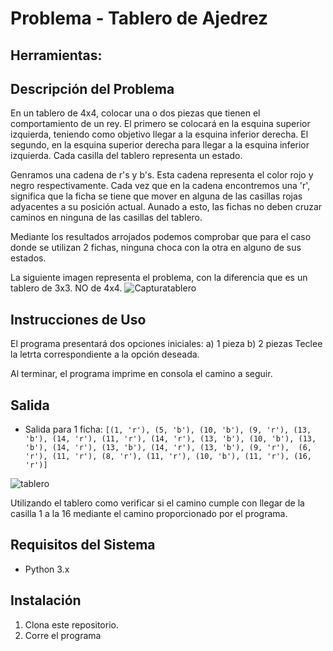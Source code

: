 # Problema - Tablero de Ajedrez

## Herramientas:

## Descripción del Problema
En un tablero de 4x4, colocar una o dos piezas que tienen el comportamiento de un rey. El primero se colocará en la esquina superior izquierda, teniendo como objetivo llegar a la esquina inferior derecha. El segundo, en la esquina superior derecha para llegar a la esquina inferior izquierda. Cada casilla del tablero representa un estado. 

Genramos una cadena de r's y b's. Esta cadena representa el color rojo y negro respectivamente. Cada vez que en la cadena encontremos una 'r', significa que la ficha se tiene que mover en alguna de las casillas rojas adyacentes a su posición actual. Aunado a esto, las fichas no deben cruzar caminos en ninguna de las casillas del tablero.

Mediante los resultados arrojados podemos comprobar que para el caso donde se utilizan 2 fichas, ninguna choca con la otra en alguno de sus estados.

La siguiente imagen representa el problema, con la diferencia que es un tablero de 3x3. NO de 4x4.
![Capturatablero](https://github.com/SebAcvdo/Teoria-Computacional/assets/101211184/997e5c19-063b-466a-a809-94d1a88e343b)



## Instrucciones de Uso
El programa presentará dos opciones iniciales:
a) 1 pieza
b) 2 piezas
Teclee la letrta correspondiente a la opción deseada.

Al terminar, el programa imprime en consola el camino a seguir.

## Salida
- Salida para 1 ficha: `[(1, 'r'), (5, 'b'), (10, 'b'), (9, 'r'), (13, 'b'), (14, 'r'), (11, 'r'), (14, 'r'), (13, 'b'), (10, 'b'), (13, 'b'), (14, 'r'), (13, 'b'), (14, 'r'), (13, 'b'), (9, 'r'), 
(6, 'r'), (11, 'r'), (8, 'r'), (11, 'r'), (10, 'b'), (11, 'r'), (16, 'r')]`


![tablero](https://github.com/SebAcvdo/Teoria-Computacional/assets/101211184/c7801ab7-a0b9-47c0-81de-8af0b528cd6d)


Utilizando el tablero como verificar si el camino cumple con llegar de la casilla 1 a la 16 mediante el camino proporcionado por el programa.


## Requisitos del Sistema
- Python 3.x

## Instalación
1. Clona este repositorio.
2. Corre el programa

